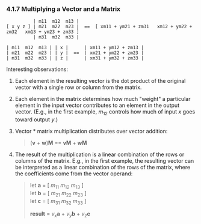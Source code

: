 ### 4.1.7 Multiplying a Vector and a Matrix

```
          | m11  m12  m13 |
[ x y z ] | m21  m22  m23 |  ==  [ xm11 + ym21 + zm31   xm12 + ym22 + zm32   xm13 + ym23 + zm33 ]
          | m31  m32  m33 |
```
```
| m11  m12  m13 | | x |      | xm11 + ym12 + zm13 |
| m21  m22  m23 | | y |  ==  | xm21 + ym22 + zm23 |
| m31  m32  m33 | | z |      | xm31 + ym32 + zm33 |
```
Interesting observations:

1. Each element in the resulting vector is the dot product of the original vector with a single row or column from the matrix.

2. Each element in the matrix determines how much "weight" a particular element in the input vector contributes to an element in the output vector. (E.g., in the first example, _m_<sub>12</sub> controls how much of input _x_ goes toward output _y_.)

3. Vector * matrix multiplication distributes over vector addition:
	> (**v** + **w**)**M** == **vM** + **wM**

4. The result of the multiplication is a linear combination of the rows or columns of the matrix. E.g., in the first example, the resulting vector can be interpreted as a linear combination of the rows of the matrix, where the coefficients come from the vector operand:
	> let **a** = [ _m_<sub>11</sub> _m_<sub>12</sub> _m_<sub>13</sub> ]<br>
	> let **b** = [ _m_<sub>21</sub> _m_<sub>22</sub> _m_<sub>23</sub> ]<br>
	> let **c** = [ _m_<sub>31</sub> _m_<sub>32</sub> _m_<sub>33</sub> ]
	>
	> **result** = _v<sub>x</sub>_**a** + _v<sub>y</sub>_**b** + _v<sub>z</sub>_**c**
